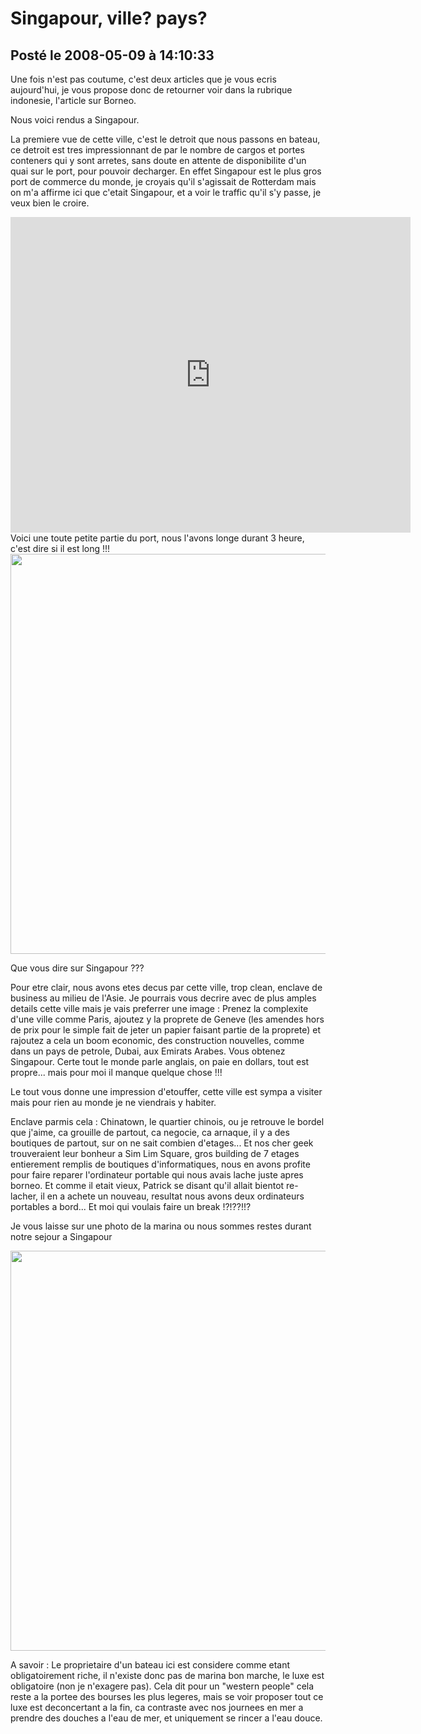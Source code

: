 # Singapour, ville? pays?
## Posté le 2008-05-09 à 14:10:33

Une fois n'est pas coutume, c'est deux articles que je vous ecris aujourd'hui, je vous propose donc de retourner voir dans la rubrique indonesie, l'article sur Borneo.

Nous voici rendus a Singapour.

La premiere vue de cette ville, c'est le detroit que nous passons en bateau, ce detroit est tres impressionnant de par le nombre de cargos et portes conteners qui y sont arretes, sans doute en attente de disponibilite d'un quai sur le port, pour pouvoir decharger. En effet Singapour est le plus gros port de commerce du monde, je croyais qu'il s'agissait de Rotterdam mais on m'a affirme ici que c'etait Singapour, et a voir le traffic qu'il s'y passe, je veux bien le croire.
<div><object width="640" height="505"><param name="movie" value="http://www.dailymotion.com/swf/x5d3be&v3=1&related=1"></param><param name="allowFullScreen" value="true"></param><param name="allowScriptAccess" value="always"></param><embed src="http://www.dailymotion.com/swf/x5d3be&v3=1&related=1" type="application/x-shockwave-flash" width="640" height="505" allowFullScreen="true" allowScriptAccess="always"></embed></object></div>
Voici une toute petite partie du port, nous l'avons longe durant 3 heure, c'est dire si il est long !!!

<img src="http://dud.didoum.free.fr/picsengine/pictures/large/1210333644359c.jpg" alt="" width="640" />

Que vous dire sur Singapour ???

Pour etre clair, nous avons etes decus par cette ville, trop clean, enclave de business au milieu de l'Asie. Je pourrais vous decrire avec de plus amples details cette ville mais je vais preferrer une image : Prenez la complexite d'une ville comme Paris, ajoutez y la proprete de Geneve (les amendes hors de prix pour le simple fait de jeter un papier faisant partie de la proprete) et rajoutez a cela un boom economic, des construction nouvelles, comme dans un pays de petrole, Dubai, aux Emirats Arabes. Vous obtenez Singapour. Certe tout le monde parle anglais, on paie en dollars, tout est propre... mais pour moi il manque quelque chose !!!

Le tout vous donne une impression d'etouffer, cette ville est sympa a visiter mais pour rien au monde je ne viendrais y habiter.

Enclave parmis cela : Chinatown, le quartier chinois, ou je retrouve le bordel que j'aime, ca grouille de partout, ca negocie, ca arnaque, il y a des boutiques de partout, sur on ne sait combien d'etages... Et nos cher geek trouveraient leur bonheur a Sim Lim Square, gros building de 7 etages entierement remplis de boutiques d'informatiques, nous en avons profite pour faire reparer l'ordinateur portable qui nous avais lache juste apres borneo. Et comme il etait vieux, Patrick se disant qu'il allait bientot re-lacher, il en a achete un nouveau, resultat nous avons deux ordinateurs portables a bord... Et moi qui voulais faire un break !?!??!!?

Je vous laisse sur une photo de la marina ou nous sommes restes durant notre sejour a Singapour

<img src="http://dud.didoum.free.fr/picsengine/pictures/large/1210345462qOEk.jpg" width="640" />

A savoir : Le proprietaire d'un bateau ici est considere comme etant obligatoirement riche, il n'existe donc pas de marina bon marche, le luxe est obligatoire (non je n'exagere pas). Cela dit pour un "western people" cela reste a la portee des bourses les plus legeres, mais se voir proposer tout ce luxe est deconcertant a la fin, ca contraste avec nos journees en mer a prendre des douches a l'eau de mer, et uniquement se rincer a l'eau douce.
